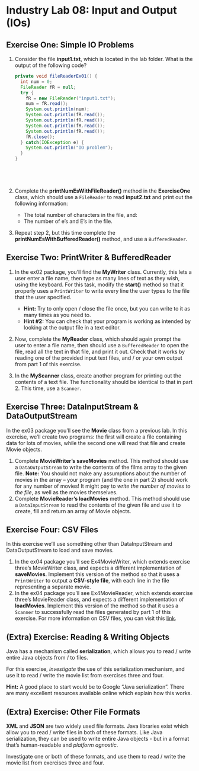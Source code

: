 Industry Lab 08: Input and Output (IOs)
==========
## Exercise One: Simple IO Problems
1. Consider the file **input1.txt**, which is located in the lab folder. What is the output of the following code?

    ```java
    private void fileReaderEx01() {
      int num = 0;
      FileReader fR = null;
      try {
        fR = new FileReader("input1.txt");
        num = fR.read();
        System.out.println(num);
        System.out.println(fR.read());
        System.out.println(fR.read());
        System.out.println(fR.read());
        System.out.println(fR.read());
        fR.close();
      } catch(IOException e) {
        System.out.println("IO problem");
      }
    }
    ```
    
    ```text
    
    
    
    
    ```

2. Complete the **printNumEsWithFileReader()** method in the **ExerciseOne** class, which should use a `FileReader` to read **input2.txt** and print out the following information:

	* The total number of characters in the file, and:
	* The number of e’s and E’s in the file.

3. Repeat step 2, but this time complete the **printNumEsWithBufferedReader()** method, and use a `BufferedReader`.

## Exercise Two: PrintWriter & BufferedReader
1. In the ex02 package, you’ll find the **MyWriter** class. Currently, this lets a user enter a file name, then type as many lines of text as they wish, using the keyboard. For this task, modify the **start()** method so that it properly uses a `PrintWriter` to write every line the user types to the file that the user specified.

	* **Hint:** Try to only open / close the file once, but you can write to it as many times as you need to.
	* **Hint #2:** You can check that your program is working as intended by looking at the output file in a text editor.

2. Now, complete the **MyReader** class, which should again prompt the user to enter a file name, then should use a `BufferedReader` to open the file, read all the text in that file, and print it out. Check that it works by reading one of the provided input text files, and / or your own output from part 1 of this exercise.

3. In the **MyScanner** class, create another program for printing out the contents of a text file. The functionality should be identical to that in part 2. This time, use a `Scanner`.

## Exercise Three: DataInputStream & DataOutputStream
In the ex03 package you’ll see the **Movie** class from a previous lab. In this exercise, we’ll create two programs: the first will create a file containing data for lots of movies, while the second one will read that file and create Movie objects.

1. Complete **MovieWriter’s saveMovies** method. This method should use a `DataOutputStream` to write the contents of the films array to the given file. 
   **Note:** You should not make any assumptions about the number of movies in the array – your program (and the one in part 2) should work for any number of movies! It might pay to *write the number of movies to the file*, as well as the movies themselves.
2. Complete **MovieReader’s loadMovies** method. This method should use a `DataInputStream` to read the contents of the given file and use it to create, fill and return an array of Movie objects.

## Exercise Four: CSV Files
In this exercise we’ll use something other than DataInputStream and DataOutputStream to load and save movies.
1. In the ex04 package you’ll see Ex4MovieWriter, which extends exercise three’s MovieWriter class, and expects a different implementation of **saveMovies**. Implement this version of the method so that it uses a `PrintWriter` to output a **CSV-style file**, with each line in the file representing a separate movie.
2. In the ex04 package you’ll see Ex4MovieReader, which extends exercise three’s MovieReader class, and expects a different implementation of **loadMovies**. Implement this version of the method so that it uses a `Scanner` to successfully read the files generated by part 1 of this exercise.
For more information on CSV files, you can visit this [link](https://en.wikipedia.org/wiki/Comma-separated_values).

## (Extra) Exercise: Reading & Writing Objects
Java has a mechanism called **serialization**, which allows you to read / write entire Java objects from / to files.

For this exercise, *investigate* the use of this serialization mechanism, and use it to read / write the movie list from exercises three and four.

**Hint:** A good place to start would be to Google “Java serialization”. There are many excellent resources available online which explain how this works.

## (Extra) Exercise: Other File Formats
**XML** and **JSON** are two widely used file formats. Java libraries exist which allow you to read / write files in both of these formats. Like Java serialization, they can be used to write entire Java objects - but in a format that’s human-readable and *platform agnostic*.

Investigate one or both of these formats, and use them to read / write the movie list from exercises three and four.


